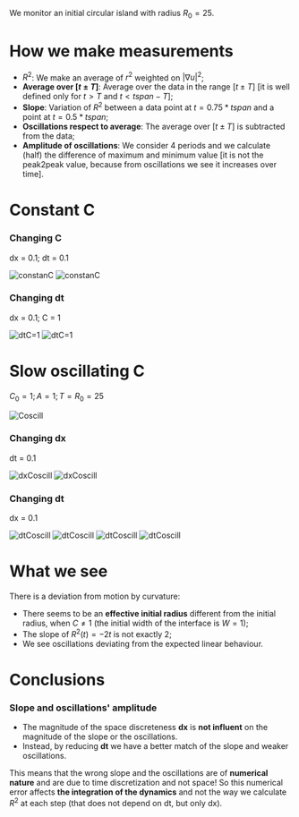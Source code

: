 We monitor an initial circular island with radius $R_0 = 25$. 




# How we make measurements
- $R^2$: We make an average of $r^2$ weighted on $|\nabla u|^2$;
- **Average over $[t\pm T]$**: Average over the data in the range $[t\pm T]$ [it is well defined only for $t>T$ and $t<tspan-T$];
- **Slope**: Variation of $R^2$ between a data point at $t=0.75*tspan$ and a point at $t=0.5*tspan$;
- **Oscillations respect to average**: The average over $[t\pm T]$ is subtracted from the data;
- **Amplitude of oscillations**: We consider 4 periods and we calculate (half) the difference of maximum and minimum value [it is not the peak2peak value, because from oscillations we see it increases over time].


# Constant C

### Changing C

dx = 0.1; dt = 0.1

![constanC](../Measuring%20Radius/numerical%20deviation%20motion%20by%20curvature/constantC.png?raw=true)
![constanC](../Measuring%20Radius/numerical%20deviation%20motion%20by%20curvature/constantC_slopes.png?raw=true)

### Changing dt

dx = 0.1; C = 1

![dtC=1](../Measuring%20Radius/numerical%20deviation%20motion%20by%20curvature/dt/C=1/main.png?raw=true)
![dtC=1](../Measuring%20Radius/numerical%20deviation%20motion%20by%20curvature/dt/C=1/slopes.png?raw=true)

# Slow oscillating C

$C_0 = 1; A = 1; T = R_0 = 25$

![Coscill](../Measuring%20Radius/numerical%20deviation%20motion%20by%20curvature/C=1_and_C0=1A=1oscill.png?raw=true)

### Changing dx

dt = 0.1

![dxCoscill](../Measuring%20Radius/numerical%20deviation%20motion%20by%20curvature/dx/main2.png?raw=true)
![dxCoscill](../Measuring%20Radius/numerical%20deviation%20motion%20by%20curvature/dx/oscillations2.png?raw=true)

### Changing dt

dx = 0.1

![dtCoscill](../Measuring%20Radius/numerical%20deviation%20motion%20by%20curvature/dt/C0=1A=1T=R0=25/C0=1A=1.png?raw=true)
![dtCoscill](../Measuring%20Radius/numerical%20deviation%20motion%20by%20curvature/dt/C0=1A=1T=R0=25/oscillations.png?raw=true)
![dtCoscill](../Measuring%20Radius/numerical%20deviation%20motion%20by%20curvature/dt/C0=1A=1T=R0=25/amplitude.png?raw=true)
![dtCoscill](../Measuring%20Radius/numerical%20deviation%20motion%20by%20curvature/dt/C0=1A=1T=R0=25/slope.png?raw=true)

# What we see
There is a deviation from motion by curvature:
- There seems to be an **effective initial radius** different from the initial radius, when $C\neq 1$ (the initial width of the interface is $W=1$);
- The slope of $R^2(t)=-2t$ is not exactly 2;
- We see oscillations deviating from the expected linear behaviour.
# Conclusions
### Slope and oscillations' amplitude

- The magnitude of the space discreteness **dx** is **not influent** on the magnitude of the slope or the oscillations.
- Instead, by reducing **dt** we have a better match of the slope and weaker oscillations.

This means that the wrong slope and the oscillations are of **numerical nature** and are due to time discretization and not space!
So this numerical error affects **the integration of the dynamics** and not the way we calculate $R^2$ at each step (that does not depend on dt, but only dx).